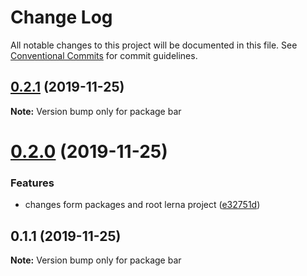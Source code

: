 # Change Log

All notable changes to this project will be documented in this file.
See [Conventional Commits](https://conventionalcommits.org) for commit guidelines.

## [0.2.1](https://github.com/whitehorse5353/micro-frontend-setup-testing/compare/bar@0.2.0...bar@0.2.1) (2019-11-25)

**Note:** Version bump only for package bar





# [0.2.0](https://github.com/whitehorse5353/micro-frontend-setup-testing/compare/bar@0.1.1...bar@0.2.0) (2019-11-25)


### Features

* changes form packages and root lerna project ([e32751d](https://github.com/whitehorse5353/micro-frontend-setup-testing/commit/e32751d3c4d80f7384ca090fc89002641c38d210))





## 0.1.1 (2019-11-25)

**Note:** Version bump only for package bar
